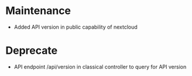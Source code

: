 # Maintenance

- Added API version in public capability of nextcloud

# Deprecate

- API endpoint /api/version in classical controller to query for API version
